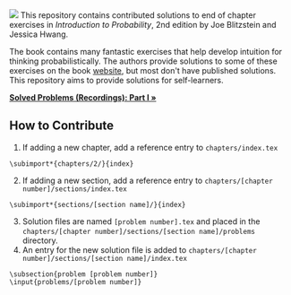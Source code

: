 <!-- ABOUT THE PROJECT -->
<img src="https://www.travis-ci.com/fifthist/Introduction-To-Probability-Blitzstein-Solutions.svg?branch=master">
This repository contains contributed solutions to end of chapter exercises in <i>Introduction to Probability</i>, 2nd edition by Joe Blitzstein and Jessica Hwang. 

The book contains many fantastic exercises that help develop intuition for thinking probabilistically. The authors provide solutions to some of these exercises on the book [website](https://projects.iq.harvard.edu/stat110/home), but most don't have published solutions. This repository aims to provide solutions for self-learners.

  <p>
    <a href="https://fifthist.github.io/solved-problems-in-probability/"><strong>Solved Problems (Recordings): Part I »</strong></a>
  </p>

<!-- CONTRIBUTING -->
## How to Contribute

1. If adding a new chapter, add a reference entry to `chapters/index.tex`
```
\subimport*{chapters/2/}{index}
```
2. If adding a new section, add a reference entry to `chapters/[chapter number]/sections/index.tex`
```
\subimport*{sections/[section name]/}{index}
```
3. Solution files are named `[problem number].tex` and placed in the `chapters/[chapter number]/sections/[section name]/problems` directory.
4. An entry for the new solution file is added to `chapters/[chapter number]/sections/[section name]/index.tex`
```
\subsection{problem [problem number]}
\input{problems/[problem number]}
```
